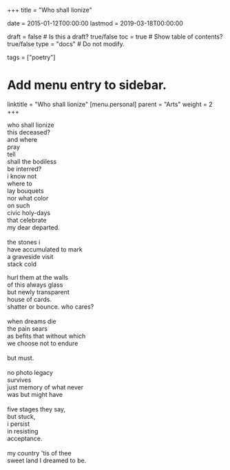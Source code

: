 +++
title = "Who shall lionize"

date = 2015-01-12T00:00:00
lastmod = 2019-03-18T00:00:00

draft = false  # Is this a draft? true/false
toc = true  # Show table of contents? true/false
type = "docs"  # Do not modify.

tags = ["poetry"]

# Add menu entry to sidebar.
linktitle = "Who shall lionize"
[menu.personal]
  parent = "Arts"
  weight = 2
+++

who shall lionize</br>
this deceased?</br>
and where</br>
pray</br>
tell</br>
shall the bodiless</br>
be interred?</br>
i know not</br>
where to</br> 
lay bouquets</br>
nor what color</br>
on such</br>
civic holy-days</br>
that celebrate</br>
my dear departed.</br>
</br>
the stones i</br> 
have accumulated to mark</br>
a graveside visit</br>
stack cold</br>

hurl them at the walls</br> 
of this always glass</br>
but newly transparent</br> 
house of cards.</br>
shatter or bounce. who cares?</br>
</br>
when dreams die</br>
the pain sears</br>
as befits that without which</br>
we choose not to endure</br>
</br>
but must.</br>
</br>
no photo legacy</br>
survives</br>
just memory of what never</br>
was but might have</br>
</br>
five stages they say,</br>
but stuck,</br>
i persist</br>
in resisting</br>
acceptance.</br>
</br>
my country 'tis of thee</br>
sweet land I dreamed to be.</br>
